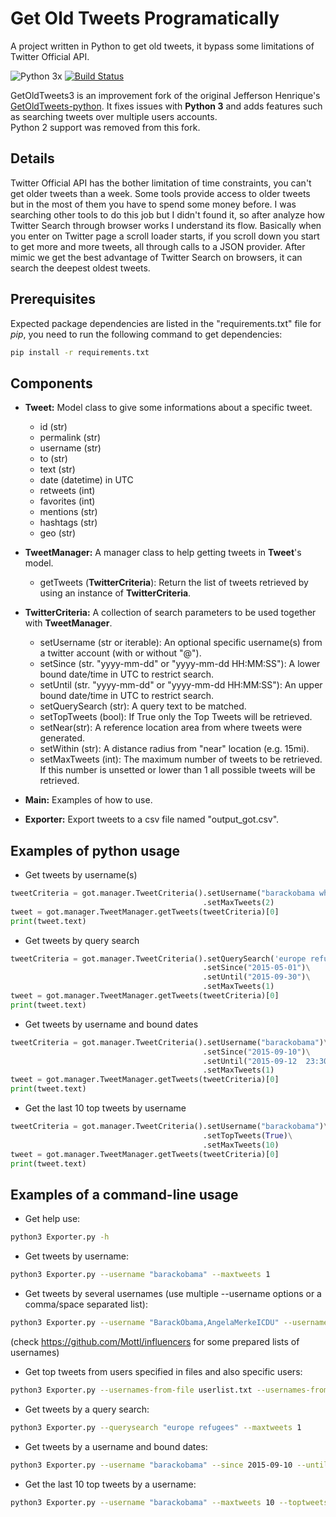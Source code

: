 # Get Old Tweets Programatically
A project written in Python to get old tweets, it bypass some limitations of Twitter Official API.

![Python 3x](https://img.shields.io/badge/python-3.x-blue.svg)
[![Build Status](https://travis-ci.org/Mottl/GetOldTweets-python3.svg?branch=master)](https://travis-ci.org/Mottl/GetOldTweets-python3)

GetOldTweets3 is an improvement fork of the original Jefferson Henrique's [GetOldTweets-python](https://github.com/Jefferson-Henrique/GetOldTweets-python). It fixes issues with **Python 3** and adds features such as searching tweets over multiple users accounts.  
Python 2 support was removed from this fork.

## Details
Twitter Official API has the bother limitation of time constraints, you can't get older tweets than a week. Some tools provide access to older tweets but in the most of them you have to spend some money before.
I was searching other tools to do this job but I didn't found it, so after analyze how Twitter Search through browser works I understand its flow. Basically when you enter on Twitter page a scroll loader starts, if you scroll down you start to get more and more tweets, all through calls to a JSON provider. After mimic we get the best advantage of Twitter Search on browsers, it can search the deepest oldest tweets.

## Prerequisites
Expected package dependencies are listed in the "requirements.txt" file for _pip_, you need to run the following command to get dependencies:
```sh
pip install -r requirements.txt
```

## Components
- **Tweet:** Model class to give some informations about a specific tweet.
  - id (str)
  - permalink (str)
  - username (str)
  - to (str)
  - text (str)
  - date (datetime) in UTC
  - retweets (int)
  - favorites (int)
  - mentions (str)
  - hashtags (str)
  - geo (str)

- **TweetManager:** A manager class to help getting tweets in **Tweet**'s model.
  - getTweets (**TwitterCriteria**): Return the list of tweets retrieved by using an instance of **TwitterCriteria**. 

- **TwitterCriteria:** A collection of search parameters to be used together with **TweetManager**.
  - setUsername (str or iterable): An optional specific username(s) from a twitter account (with or without "@").
  - setSince (str. "yyyy-mm-dd" or "yyyy-mm-dd HH:MM:SS"): A lower bound date/time in UTC to restrict search.
  - setUntil (str. "yyyy-mm-dd" or "yyyy-mm-dd HH:MM:SS"): An upper bound date/time in UTC to restrict search.
  - setQuerySearch (str): A query text to be matched.
  - setTopTweets (bool): If True only the Top Tweets will be retrieved.
  - setNear(str): A reference location area from where tweets were generated.
  - setWithin (str): A distance radius from "near" location (e.g. 15mi).
  - setMaxTweets (int): The maximum number of tweets to be retrieved. If this number is unsetted or lower than 1 all possible tweets will be retrieved.
  
- **Main:** Examples of how to use.

- **Exporter:** Export tweets to a csv file named "output_got.csv".

## Examples of python usage
- Get tweets by username(s)
``` python
tweetCriteria = got.manager.TweetCriteria().setUsername("barackobama whitehouse")\
                                           .setMaxTweets(2)
tweet = got.manager.TweetManager.getTweets(tweetCriteria)[0]
print(tweet.text)
```

- Get tweets by query search
``` python
tweetCriteria = got.manager.TweetCriteria().setQuerySearch('europe refugees')\
                                           .setSince("2015-05-01")\
                                           .setUntil("2015-09-30")\
                                           .setMaxTweets(1)
tweet = got.manager.TweetManager.getTweets(tweetCriteria)[0]
print(tweet.text)
```

- Get tweets by username and bound dates
``` python
tweetCriteria = got.manager.TweetCriteria().setUsername("barackobama")\
                                           .setSince("2015-09-10")\
                                           .setUntil("2015-09-12  23:30:15")\
                                           .setMaxTweets(1)
tweet = got.manager.TweetManager.getTweets(tweetCriteria)[0]
print(tweet.text)
```

- Get the last 10 top tweets by username
``` python
tweetCriteria = got.manager.TweetCriteria().setUsername("barackobama")\
                                           .setTopTweets(True)\
                                           .setMaxTweets(10)
tweet = got.manager.TweetManager.getTweets(tweetCriteria)[0]
print(tweet.text)
```

## Examples of a command-line usage
- Get help use:
``` bash
python3 Exporter.py -h
``` 

- Get tweets by username:
``` bash
python3 Exporter.py --username "barackobama" --maxtweets 1
```

- Get tweets by several usernames (use multiple --username options or a comma/space separated list):
``` bash
python3 Exporter.py --username "BarackObama,AngelaMerkeICDU" --username "WhiteHouse"  --maxtweets 1
```
(check https://github.com/Mottl/influencers for some prepared lists of usernames)

- Get top tweets from users specified in files and also specific users:
``` bash
python3 Exporter.py --usernames-from-file userlist.txt --usernames-from-file additinal_list.txt --username "barackobama,whitehouse" --toptweets
```

- Get tweets by a query search:
``` bash
python3 Exporter.py --querysearch "europe refugees" --maxtweets 1
```

- Get tweets by a username and bound dates:
``` bash
python3 Exporter.py --username "barackobama" --since 2015-09-10 --until "2015-09-12 23:30:15" --maxtweets 1
```

- Get the last 10 top tweets by a username:
``` bash
python3 Exporter.py --username "barackobama" --maxtweets 10 --toptweets
```
